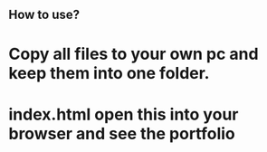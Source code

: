 ## How to use?
# Copy all files to your own pc and keep them into one folder.
# index.html open this into your browser and see the portfolio
